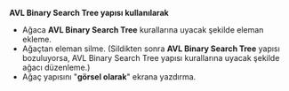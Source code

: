 **AVL Binary Search Tree yapısı kullanılarak**
- Ağaca **AVL Binary Search Tree** kurallarına uyacak şekilde eleman ekleme.
- Ağaçtan eleman silme. (Sildikten sonra **AVL Binary Search Tree** yapısı bozuluyorsa, AVL Binary Search Tree yapısı kurallarına uyacak şekilde ağacı düzenleme.)
- Ağaç yapısını "**görsel olarak**" ekrana yazdırma.
